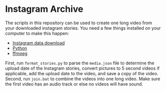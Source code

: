 # Instagram Archive
The scripts in this repository can be used to create one long video from your downloaded instagram stories.
You need a few things installed on your computer to make this happen:
  - [Instagram data download](https://www.cnet.com/how-to/how-to-download-all-your-instagram-data/)
  - [Python](https://www.python.org/downloads/release/python-2715/)
  - [ffmpeg](https://www.ffmpeg.org/download.html)

First, run `format_stories.py` to parse the `media.json` file to determine the upload date of the Instagram stories, convert pictures to 5 second videos if applicable, add the upload date to the video, and save a copy of the video.
Second, run `join.bat` to combine the videos into one long video.
Make sure the first video has an audio track or else no videos will have sound.

